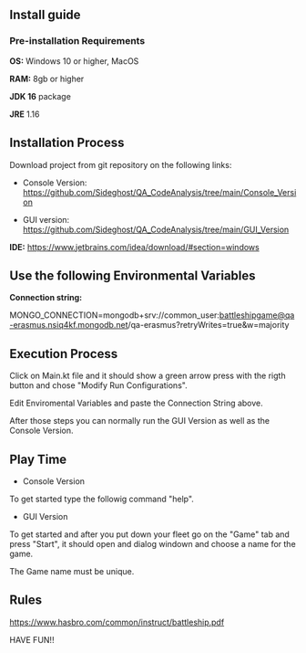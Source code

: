## Install guide

### Pre-installation Requirements

**OS:** Windows 10 or higher, MacOS

**RAM:** 8gb or higher 

**JDK 16** package 

**JRE** 1.16



## Installation Process

Download project from git repository on the following links:

* Console Version: https://github.com/Sideghost/QA_CodeAnalysis/tree/main/Console_Version 

* GUI version: https://github.com/Sideghost/QA_CodeAnalysis/tree/main/GUI_Version 



**IDE:** https://www.jetbrains.com/idea/download/#section=windows 



## Use the following Environmental Variables 

**Connection string:** 

MONGO_CONNECTION=mongodb+srv://common_user:battleshipgame@qa-erasmus.nsiq4kf.mongodb.net/qa-erasmus?retryWrites\=true&w\=majority


## Execution Process ##

Click on Main.kt file and it should show a green arrow press with the rigth button and chose "Modify Run Configurations".

Edit Enviromental Variables and paste the Connection String above.

After those steps you can normally run the GUI Version as well as the Console Version.


## Play Time ##

* Console Version

To get started type the followig command "help".

* GUI Version

To get started and after you put down your fleet go on the "Game" tab and press "Start", it should open and dialog windown and choose a name for the game.

The Game name must be unique.


## Rules ##

https://www.hasbro.com/common/instruct/battleship.pdf

HAVE FUN!!
